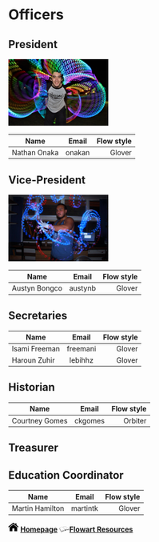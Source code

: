 
# Officers

## President
<img src="nate.jpg" width="200">  

| Name          | Email      | Flow style |
| ------------- |:----------:| ----------:|
| Nathan Onaka  | onakan     | Glover     |

## Vice-President
<img src="austyn.jpg" width="200">

| Name          | Email      | Flow style |
| ------------- |:----------:| ----------:|
| Austyn Bongco | austynb    | Glover     |

## Secretaries 

| Name          | Email      | Flow style |
| ------------- |:----------:| ----------:|
| Isami Freeman | freemani   | Glover     |
| Haroun Zuhir  | lebihhz    | Glover     |


## Historian

| Name          | Email      | Flow style  |
| ------------- |:----------:| -----------:|
| Courtney Gomes| ckgomes    | Orbiter     |

## Treasurer

## Education Coordinator

| Name            | Email     | Flow style |
| --------------- |:---------:| ----------:|
| Martin Hamilton | martintk  | Glover     |


<img src="home.png" width="20"> **[Homepage](index.md)**  <img src="book.png" width="20">**[Flowart Resources](flowresources.md)**
